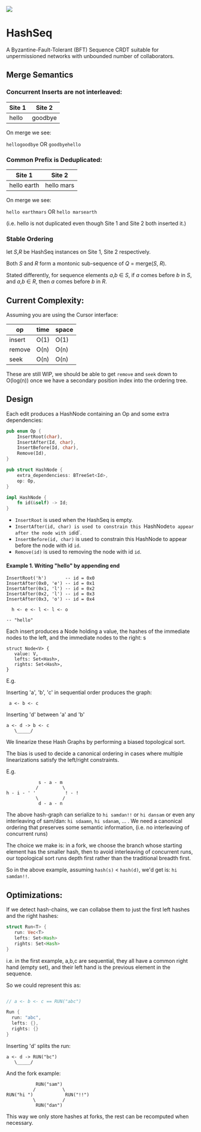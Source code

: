 <a href="https://crates.io/crates/hashseq"><img src="https://img.shields.io/crates/v/hashseq.svg"></a>

# HashSeq

A Byzantine-Fault-Tolerant (BFT) Sequence CRDT suitable for unpermissioned networks with unbounded number of collaborators.

## Merge Semantics

### Concurrent Inserts are not interleaved:

| Site 1 | Site 2  |
|--------|---------|
|  hello | goodbye |

On merge we see:

`hellogoodbye` OR `goodbyehello`


### Common Prefix is Deduplicated:

| Site 1 | Site 2  |
|--------|---------|
|  hello earth | hello mars |

On merge we see:

`hello earthmars` OR `hello marsearth`

(i.e. hello is not duplicated even though Site 1 and Site 2 both inserted it.)

### Stable Ordering
let _S_,_R_ be HashSeq instances on Site 1, Site 2 respectively.

Both _S_ and _R_ form a montonic sub-sequence of _Q_ = merge(_S_, _R_).

Stated differently, for sequence elements _a_,_b_ ∈ _S_, if _a_ comes before _b_ in _S_, and _a_,_b_ ∈ _R_, then _a_ comes before _b_ in _R_.

## Current Complexity:

Assuming you are using the Cursor interface:

|   op   | time | space |
|--------|------|-------|
| insert | O(1) | O(1)  |
| remove | O(n) | O(n)  |
| seek   | O(n) | O(n)  |

These are still WIP, we should be able to get `remove` and `seek` down to O(log(n)) once we have a secondary position index into the ordering tree.

## Design


Each edit produces a HashNode containing an Op and some extra dependencies:

```rust
pub enum Op {
    InsertRoot(char),
    InsertAfter(Id, char),
    InsertBefore(Id, char),
    Remove(Id),
}

pub struct HashNode {
    extra_dependenciess: BTreeSet<Id>,
    op: Op,
}

impl HashNode {
    fn id(&self) -> Id;
}
```

* `InsertRoot` is used when the HashSeq is empty.
* `InsertAfter(id, char) is used to constrain this `HashNode` to appear after the node with id `id`.
* `InsertBefore(id, char)` is used to constrain this HashNode to appear before the node with id `id`.
* `Remove(id)` is used to removing the node with id `id`.

#### Example 1. Writing "hello" by appending end

```
InsertRoot('h')       -- id = 0x0
InsertAfter(0x0, 'e') -- id = 0x1
InsertAfter(0x1, 'l') -- id = 0x2
InsertAfter(0x2, 'l') -- id = 0x3
InsertAfter(0x3, 'o') -- id = 0x4

  h <- e <- l <- l <- o

-- "hello"
```




Each insert produces a Node holding a value, the hashes of the immediate nodes to the left, and the immediate nodes to the right:
s
```
struct Node<V> {
   value: V,
   lefts: Set<Hash>,
   rights: Set<Hash>,
}
```
E.g.

Inserting 'a', 'b', 'c' in sequential order produces the graph:
```
 a <- b <- c
```

Inserting 'd' between 'a' and 'b'
```
a <- d -> b <- c
   \_____/
```

We linearize these Hash Graphs by performing a biased topological sort.

The bias is used to decide a canonical ordering in cases where multiple linearizations satisfy the left/right constraints.

E.g.
```
            s - a - m
           /         \
h - i - ' '           ! - !
           \         /
            d - a - n

```

The above hash-graph can serialize to `hi samdan!!` or `hi dansam` or even any interleaving of sam/dan: `hi sdaamn`, `hi sdanam`, ... . We need a canonical ordering that preserves some semantic information, (i.e. no interleaving of concurrent runs)

The choice we make is: in a fork, we choose the branch whose starting element has the smaller hash, then to avoid interleaving of concurrent runs, our topological sort runs depth first rather than the traditional breadth first.

So in the above example, assuming `hash(s)` < `hash(d)`, we'd get is: `hi samdan!!`.


## Optimizations:


If we detect hash-chains, we can collabse them to just the first left hashes and the right hashes:

```rust
struct Run<T> {
   run: Vec<T>
   lefts: Set<Hash>
   rights: Set<Hash>
}
```

i.e. in the first example, a,b,c are sequential, they all have a common right hand (empty set), and their left hand is the previous element in the sequence.

So we could represent this as:

```rust

// a <- b <- c == RUN("abc")

Run {
  run: "abc",
  lefts: {},
  rights: {}
}

```

Inserting 'd' splits the run:

```
a <- d -> RUN("bc")
   \_____/
```

And the fork example:

```
           RUN("sam")
          /          \
RUN("hi ")            RUN("!!")
          \          /
           RUN("dan")
```

This way we only store hashes at forks, the rest can be recomputed when necessary.
